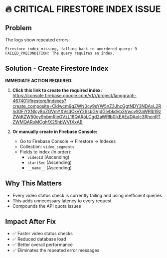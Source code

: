 # 🔥 CRITICAL FIRESTORE INDEX ISSUE

## Problem

The logs show repeated errors:

```
Firestore index missing, falling back to unordered query: 9 FAILED_PRECONDITION: The query requires an index.
```

## Solution - Create Firestore Index

**IMMEDIATE ACTION REQUIRED:**

1. **Click this link to create the required index:**
   https://console.firebase.google.com/v1/r/project/langgraph-467401/firestore/indexes?create_composite=Cldwcm9qZWN0cy9sYW5nZ3JhcGgtNDY3NDAxL2RhdGFiYXNlcy8oZGVmYXVsdCkvY29sbGVjdGlvbkdyb3Vwcy92aWRlb19zZWdtZW50cy9pbmRleGVzL18QARoLCgd2aWRlb0lkEAEaDAoIc3RhcnRTZWMQARoMCghfX25hbWVfXxAB

2. **Or manually create in Firebase Console:**
   - Go to Firebase Console → Firestore → Indexes
   - Collection: `video_segments`
   - Fields to index (in order):
     - `videoId` (Ascending)
     - `startSec` (Ascending)
     - `__name__` (Ascending)

## Why This Matters

- Every video status check is currently failing and using inefficient queries
- This adds unnecessary latency to every request
- Compounds the API quota issues

## Impact After Fix

- ✅ Faster video status checks
- ✅ Reduced database load
- ✅ Better overall performance
- ✅ Eliminates the repeated error messages
